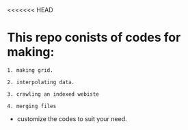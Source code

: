 <<<<<<< HEAD
# This repo conists of codes for making:
    1. making grid.

    2. interpolating data.

    3. crawling an indexed webiste 

    4. merging files 

- customize the codes to suit your need. 
